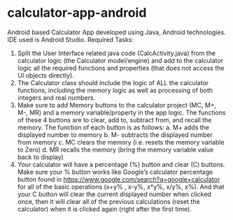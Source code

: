 # calculator-app-android
Android based Calculator App developed using Java, Android technologies. IDE used is Android Studio.
Required Tasks:
1. Split the User Interface related java code (CalcActivity.java) from the calculator logic
(the Calculator model/engine) and add to the calculator logic all the required functions
and properties (that does not access the UI objects directly).
2. The Calculator class should include the logic of ALL the calculator functions, including
the memory logic as well as processing of both integers and real numbers.
3. Make sure to add Memory buttons to the calculator project (MC, M+, M-, MR) and a
memory variable/property in the app logic. The functions of these 4 buttons are
to clear, add to, subtract from, and recall the memory. The function of each button is as
follows:
a. M+ adds the displayed number to memory
b. M- subtracts the displayed number from memory
c. MC clears the memory (i.e. resets the memory variable to Zero)
d. MR recalls the memory (bring the memory variable value back to display)
4. Your calculator will have a percentage (%) button and clear (C) buttons. Make sure your
% button works like Google’s calculator percentage button found
in https://www.google.com/search?q=google+calculator for all of the basic operations
(x+y% , x-y%, x*y%, x/y%, x%). And that your C button will clear the current displayed
number when clicked once, then it will clear all of the previous calculations (reset the
calculator) when it is clicked again (right after the first time).
